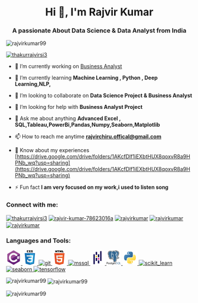 <h1 align="center">Hi 👋, I'm Rajvir Kumar</h1>
<h3 align="center">A passionate About Data Science & Data Analyst from India</h3>

<p align="left"> <img src="https://komarev.com/ghpvc/?username=rajvirkumar99&label=Profile%20views&color=0e75b6&style=flat" alt="rajvirkumar99" /> </p>

<p align="left"> <a href="https://twitter.com/thakurrajvirsi3" target="blank"><img src="https://img.shields.io/twitter/follow/thakurrajvirsi3?logo=twitter&style=for-the-badge" alt="thakurrajvirsi3" /></a> </p>

- 🔭 I’m currently working on [Business Analyst](https://drive.google.com/drive/folders/1okvgfJR9Ez7IkaEDCE7iKB0geFV-C6y9?usp=sharing)

- 🌱 I’m currently learning **Machine Learning , Python , Deep Learning,NLP,**

- 👯 I’m looking to collaborate on **Data Science Project & Business Analyst**

- 🤝 I’m looking for help with **Business Analyst Project**

- 💬 Ask me about anything **Advanced Excel , SQL,Tableau,PowerBi,Pandas,Numpy,Seaborn,Matplotlib**

- 📫 How to reach me anytime **rajvirchiru.offical@gmail.com**

- 📄 Know about my experiences [https://drive.google.com/drive/folders/1AKcfDlf1iEXbtHUX8qoxvR8a9HPNb_wq?usp=sharing](https://drive.google.com/drive/folders/1AKcfDlf1iEXbtHUX8qoxvR8a9HPNb_wq?usp=sharing)

- ⚡ Fun fact **I am very focused on my work,i used to listen song**

<h3 align="left">Connect with me:</h3>
<p align="left">
<a href="https://twitter.com/thakurrajvirsi3" target="blank"><img align="center" src="https://raw.githubusercontent.com/rahuldkjain/github-profile-readme-generator/master/src/images/icons/Social/twitter.svg" alt="thakurrajvirsi3" height="30" width="40" /></a>
<a href="https://linkedin.com/in/rajvir-kumar-78623016a" target="blank"><img align="center" src="https://raw.githubusercontent.com/rahuldkjain/github-profile-readme-generator/master/src/images/icons/Social/linked-in-alt.svg" alt="rajvir-kumar-78623016a" height="30" width="40" /></a>
<a href="https://kaggle.com/rajvirkumar" target="blank"><img align="center" src="https://raw.githubusercontent.com/rahuldkjain/github-profile-readme-generator/master/src/images/icons/Social/kaggle.svg" alt="rajvirkumar" height="30" width="40" /></a>
<a href="https://www.hackerrank.com/rajvirkumar" target="blank"><img align="center" src="https://raw.githubusercontent.com/rahuldkjain/github-profile-readme-generator/master/src/images/icons/Social/hackerrank.svg" alt="rajvirkumar" height="30" width="40" /></a>
<a href="https://www.leetcode.com/rajvirkumar" target="blank"><img align="center" src="https://raw.githubusercontent.com/rahuldkjain/github-profile-readme-generator/master/src/images/icons/Social/leet-code.svg" alt="rajvirkumar" height="30" width="40" /></a>
</p>

<h3 align="left">Languages and Tools:</h3>
<p align="left"> <a href="https://www.w3schools.com/cs/" target="_blank" rel="noreferrer"> <img src="https://raw.githubusercontent.com/devicons/devicon/master/icons/csharp/csharp-original.svg" alt="csharp" width="40" height="40"/> </a> <a href="https://www.w3schools.com/css/" target="_blank" rel="noreferrer"> <img src="https://raw.githubusercontent.com/devicons/devicon/master/icons/css3/css3-original-wordmark.svg" alt="css3" width="40" height="40"/> </a> <a href="https://git-scm.com/" target="_blank" rel="noreferrer"> <img src="https://www.vectorlogo.zone/logos/git-scm/git-scm-icon.svg" alt="git" width="40" height="40"/> </a> <a href="https://www.w3.org/html/" target="_blank" rel="noreferrer"> <img src="https://raw.githubusercontent.com/devicons/devicon/master/icons/html5/html5-original-wordmark.svg" alt="html5" width="40" height="40"/> </a> <a href="https://www.microsoft.com/en-us/sql-server" target="_blank" rel="noreferrer"> <img src="https://www.svgrepo.com/show/303229/microsoft-sql-server-logo.svg" alt="mssql" width="40" height="40"/> </a> <a href="https://pandas.pydata.org/" target="_blank" rel="noreferrer"> <img src="https://raw.githubusercontent.com/devicons/devicon/2ae2a900d2f041da66e950e4d48052658d850630/icons/pandas/pandas-original.svg" alt="pandas" width="40" height="40"/> </a> <a href="https://www.postgresql.org" target="_blank" rel="noreferrer"> <img src="https://raw.githubusercontent.com/devicons/devicon/master/icons/postgresql/postgresql-original-wordmark.svg" alt="postgresql" width="40" height="40"/> </a> <a href="https://www.python.org" target="_blank" rel="noreferrer"> <img src="https://raw.githubusercontent.com/devicons/devicon/master/icons/python/python-original.svg" alt="python" width="40" height="40"/> </a> <a href="https://scikit-learn.org/" target="_blank" rel="noreferrer"> <img src="https://upload.wikimedia.org/wikipedia/commons/0/05/Scikit_learn_logo_small.svg" alt="scikit_learn" width="40" height="40"/> </a> <a href="https://seaborn.pydata.org/" target="_blank" rel="noreferrer"> <img src="https://seaborn.pydata.org/_images/logo-mark-lightbg.svg" alt="seaborn" width="40" height="40"/> </a> <a href="https://www.tensorflow.org" target="_blank" rel="noreferrer"> <img src="https://www.vectorlogo.zone/logos/tensorflow/tensorflow-icon.svg" alt="tensorflow" width="40" height="40"/> </a> </p>

<p><img align="left" src="https://github-readme-stats.vercel.app/api/top-langs?username=rajvirkumar99&show_icons=true&locale=en&layout=compact" alt="rajvirkumar99" /></p>

<p>&nbsp;<img align="center" src="https://github-readme-stats.vercel.app/api?username=rajvirkumar99&show_icons=true&locale=en" alt="rajvirkumar99" /></p>

<p><img align="center" src="https://github-readme-streak-stats.herokuapp.com/?user=rajvirkumar99&" alt="rajvirkumar99" /></p>
